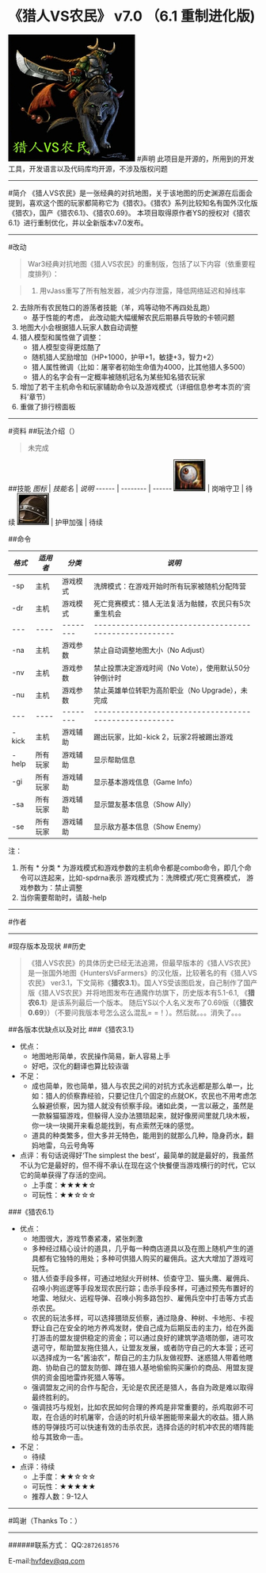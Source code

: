 《猎人VS农民》 v7.0 （6.1 重制进化版)
===
![HVF](resources/images/preview.jpg)
#声明
此项目是开源的，所用到的开发工具，开发语言以及代码库均开源，不涉及版权问题
- - -

#简介
《猎人VS农民》是一张经典的对抗地图，关于该地图的历史渊源在后面会提到，喜欢这个图的玩家都简称它为《猎农》。《猎农》系列比较知名有国外汉化版《猎农》，国产《猎农6.1》、《猎农0.69》。
本项目取得原作者YS的授权对《猎农6.1》进行重制优化，并以全新版本v7.0发布。
- - -

#改动
>War3经典对抗地图《猎人VS农民》的重制版，包括了以下内容（依重要程度排列）：

>1. 用vJass重写了所有触发器，减少内存泄露，降低网络延迟和掉线率
2.  去除所有农民牲口的游荡者技能（羊，鸡等动物不再四处乱跑）
    *   基于性能的考虑， 此改动能大幅缓解农民后期暴兵导致的卡顿问题
3.  地图大小会根据猎人玩家人数自动调整  
4.  猎人模型和属性做了调整：
    *   猎人模型变得更炫酷了
    *   随机猎人奖励增加（HP+1000，护甲+1，敏捷+3，智力+2）
    *   猎人属性微调（比如：屠宰者初始生命值为4000，比其他猎人多500）
    *   猎人的名字会有一定概率被随机冠名为某些知名猎农玩家
5.  增加了若干主机命令和玩家辅助命令以及游戏模式（详细信息参考本页的‘资料’章节）
6.  重做了排行榜面板

- - -

#资料
##玩法介绍（）
>未完成

##技能
*图标*  | *技能名*  |  *说明*
------  | --------  | ------
![ICON](resources/icons/BTNSentryWard.JPG)        | 岗哨守卫  | 待续
![ICON](resources/icons/BTNLeatherUpgradeTwo.JPG) | 护甲加强  | 待续


##命令

*格式*  | *适用者*  |  *分类*   | *说明*
------  | --------  | -------   | ------
-sp     | 主机      | 游戏模式  | 洗牌模式：在游戏开始时所有玩家被随机分配阵营
-dr     | 主机      | 游戏模式  | 死亡竞赛模式：猎人无法复活为骷髅，农民只有5次重生机会
---     | ----      | --------  | -----------------------------------------------------
-na     | 主机      | 游戏参数  | 禁止自动调整地图大小（No Adjust）
-nv     | 主机      | 游戏参数  | 禁止投票决定游戏时间（No Vote），使用默认50分钟倒计时
-nu     | 主机      | 游戏参数  | 禁止英雄单位转职为高阶职业（No Upgrade），未完成
---     | ----      | --------  | -----------------------------------------------------
-kick   | 主机      | 游戏辅助  | 踢出玩家，比如-kick 2，玩家2将被踢出游戏
-help   | 所有玩家  | 游戏辅助  | 显示帮助信息
-gi     | 所有玩家  | 游戏辅助  | 显示基本游戏信息（Game Info）
-sa     | 所有玩家  | 游戏辅助  | 显示盟友基本信息（Show Ally）
-se     | 所有玩家  | 游戏辅助  | 显示敌方基本信息（Show Enemy）

注：

1.  所有 * 分类 * 为游戏模式和游戏参数的主机命令都是combo命令，即几个命令可以连起来，比如-spdrna表示
游戏模式为：洗牌模式/死亡竞赛模式， 游戏参数为：禁止调整
2.  当你需要帮助时，请敲-help


- - -

#作者

- - -

#现存版本及现状
##历史
>《猎人VS农民》的具体历史已经无法追溯，但最早版本的《猎人VS农民》是一张国外地图《HuntersVsFarmers》的汉化版，比较著名的有《猎人VS农民》 ver3.1，下文简称《__猎农3.1__》。国人YS受该图启发，自己制作了国产版《猎人VS农民》并将地图发布在通魔作坊旗下，历史版本有5.1-6.1, 《__猎农6.1__》是该系列最后一个版本。 随后YS以个人名义发布了0.69版（《__猎农0.69__》）（不要问我版本号怎么这么混乱=  =！）。然后就。。。消失了。。。

##各版本优缺点以及对比
###《猎农3.1》
-   优点：
    *   地图地形简单，农民操作简易，新人容易上手
    *   好吧，汉化的翻译也算比较诙谐
-   不足：
    *   成也简单，败也简单，猎人与农民之间的对抗方式永远都是那么单一，比如：猎人的侦察靠经验，只要记住几个固定的点就OK，农民也不用考虑怎么躲避侦察，因为猎人就没有侦察手段。诸如此类，一言以蔽之，虽然是一款躲猫猫游戏，但躲得人没办法猥琐起来，就好像房间里就几块木板，你一块一块揭开来看总能找到，有点索然无味的感觉。
    *   道具的种类繁多，但大多并无特色，能用到的就那么几种，隐身药水，翻妈地雷，乌云号角等
-   点评：有句话说得好‘The simplest the best’，最简单的就是最好的，我虽然不认为它是最好的，但不得不承认在现在这个快餐便当游戏横行的时代，它以它的简单获得了存活的空间。
    *   上手度：★★★★☆
    *   可玩性：★★☆☆☆

###《猎农6.1》
-   优点：
    *   地图很大，游戏节奏紧凑，紧张刺激
    *   多种经过精心设计的道具，几乎每一种商店道具以及在图上随机产生的道具都有它独特的用处；多种可供猎人购买的雇佣兵。这大大增加了游戏可玩性。
    *   猎人侦查手段多样，可通过地狱火开树林、侦查守卫、猫头鹰、雇佣兵、召唤小狗巡逻等手段发现农民行踪；击杀手段多样，可通过预先布置好的地雷、地狱火、远程导弹、召唤小狗多路包抄、雇佣兵空中打击等方式击杀农民。
    *   农民的玩法多样，可以选择猥琐反侦察，通过隐身、种树、卡地形、卡视野让自己在安全的地方养鸡发财，使自己成为后期反击的主力，给在外面打游击的盟友提供稳定的资金；可以通过良好的建筑学造塔防御，进可攻退可守，帮助盟友拖住猎人，让盟友发展，或者防守自己的大本营；还可以选择成为一名“酱油农”，帮自己的主力队友做视野、迷惑猎人带着他瞎跑、协助自己的盟友防御、蹲在猎人基地偷偷购买廉价的商品、用盟友提供的资金囤地雷炸死猎人等等。
    *   强调盟友之间的合作与配合，无论是农民还是猎人，各自为政是难以取得最终胜利的。
    *   强调技巧与规划，比如农民如何合理的养鸡是非常重要的，杀鸡取卵不可取，在合适的时机屠宰，合适的时机升级羊圈能带来最大的收益。猎人熟练的导弹技巧可以快速有效的击杀农民，选择合适的时机冲农民的塔阵能给与其致命一击。
-   不足：
    *   待续
-   点评：待续
    *   上手度：★★☆☆☆
    *   可玩性：★★★★★
    *   推荐人数：9-12人

- - -

#鸣谢（Thanks To：）



- - -

######联系方式：
QQ:`2872618576`

E-mail:hvfdev@qq.com
